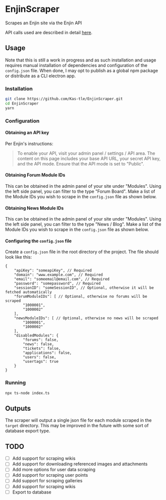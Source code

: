 # EnjinScraper

Scrapes an Enjin site via the Enjin API

API calls used are described in detail [here](https://gist.github.com/Kas-tle/249d73f9f73ae43aa64413ac0ee49a37).

## Usage

Note that this is still a work in progress and as such installation and usage requires manual installation of dependencies and configuration of the `config.json` file. When done, I may opt to publish as a global npm package or distribute as a CLI electron app.

### Installation

```bash
git clone https://github.com/Kas-tle/EnjinScraper.git
cd EnjinScraper
yarn
```

### Configuration

#### Obtaining an API key

Per Enjin's instructions:

> To enable your API, visit your admin panel / settings / API area. The content on this page includes your base API URL, your secret API key, and the API mode. Ensure that the API mode is set to "Public".

#### Obtaining Forum Module IDs

This can be obtained in the admin panel of your site under "Modules". Using the left side panel, you can filter to the type "Forum Board". Make a list of the Module IDs you wish to scrape in the `config.json` file as shown below.

#### Obtaining News Module IDs

This can be obtained in the admin panel of your site under "Modules". Using the left side panel, you can filter to the type "News / Blog". Make a list of the Module IDs you wish to scrape in the `config.json` file as shown below.

#### Configuring the `config.json` file

Create a `config.json` file in the root directory of the project. The file should look like this:

```jsonc
{
    "apiKey": "someapiKey", // Required
    "domain": "www.example.com", // Required
    "email": "someemail@email.com", // Required
    "password": "somepassword", // Required
    "sessionID": "someSessionID", // Optional, otherwise it will be fetched automatically
    "forumModuleIDs": [ // Optional, otherwise no forums will be scraped
        "1000001",
        "1000002"
    ],
    "newsModuleIDs": [ // Optional, otherwise no news will be scraped
        "1000001",
        "1000002"
    ],
    "disabledModules": {
        "forums": false,
        "news": false,
        "tickets": false,
        "applications": false,
        "users": false,
        "usertags": true
    }
}
```

### Running

```bash
npx ts-node index.ts
```

## Outputs

The scraper will output a single json file for each module scraped in the `target` directory. This may be improved in the future with some sort of database export type.

## TODO

- [ ] Add support for scraping wikis
- [ ] Add support for downloading referenced images and attachments
- [ ] Add more options for user data scraping
- [ ] Add support for scraping user points
- [ ] Add support for scraping galleries
- [ ] Add support for scraping wikis
- [ ] Export to database